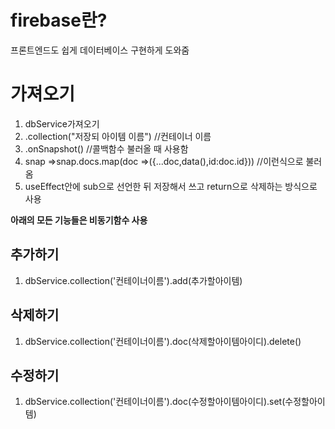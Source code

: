 # firebase란?

프론트엔드도 쉽게 데이터베이스 구현하게 도와줌

# 가져오기

1. dbService가져오기
2. .collection("저장되 아이템 이름") //컨테이너 이름
3. .onSnapshot() //콜백함수 불러올 때 사용함
4. snap =>snap.docs.map(doc =>({...doc,data(),id:doc.id})) //이런식으로 불러옴
5. useEffect안에 sub으로 선언한 뒤 저장해서 쓰고 return으로 삭제하는 방식으로 사용

**아래의 모든 기능들은 비동기함수 사용**

## 추가하기

1. dbService.collection('컨테이너이름').add(추가할아이템)

## 삭제하기

1. dbService.collection('컨테이너이름').doc(삭제할아이템아이디).delete()

## 수정하기

1. dbService.collection('컨테이너이름').doc(수정할아이템아이디).set(수정할아이템)
